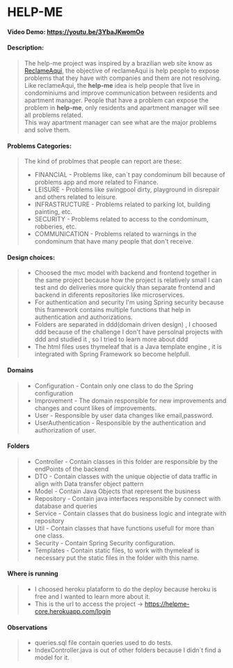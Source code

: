 # HELP-ME
#### Video Demo:  https://youtu.be/3YbaJKwomOo
#### Description:
> The help-me project was inspired by a brazilian web site know as
> [ReclameAqui](https://www.reclameaqui.com.br/), the objective of reclameAqui
> is help people to expose problems that they have with companies
> and them are not resolving.  
> Like reclameAqui, the **help-me** idea is help people that live in condominiums
> and improve communication between residents and apartment manager. People that
> have a problem can expose the problem in **help-me**, only residents and 
> apartment manager will see all problems related.  
> This way apartment manager can see what are the major problems and solve them.

#### Problems Categories:
> The kind of problmes that people can report are these:
>* FINANCIAL - 
>Problems like, can´t pay  condominum bill because of problems app and more
>related to Finance.
>* LEISURE - 
>Problems like swingpool dirty, playground in disrepair and others 
related to leisure.
>* INFRASTRUCTURE - 
>Problems related to parking lot, building painting, etc.
>* SECURITY -
>Problems related to access to the condominum, robberies, etc.
>* COMMUNICATION - 
> Problems related to warnings in the condominum that have many people that don't receive.

#### Design choices:
>* Choosed the mvc model with backend and frontend together in the same project because
> how the project is relatively small I can test and do deliveries more quickly than 
> separate frontend and backend in diferents repositories like microservices.
>* For authentication and security I'm using Spring security because this framework contains
>multiple functions that help in authentication and authorizations.
>* Folders are separated in ddd(domain driven design) , I choosed ddd because of the challenge
>I don't have persolnal projects with ddd and studied it , so I tried to learn more about ddd
>* The html files uses thymeleaf that is a Java template engine , it is integrated with Spring Framework
>so become helpfull.

#### Domains
>* Configuration - Contain only one class to do the Spring configuration
>* Improvement - The domain responsible for new improvements and changes 
>and count likes of improvements.
>* User - Responsible by user data changes like email,password.
>* UserAuthentication - Responsible by the authentication and authorization
> of user.
> 
> 
> 
#### Folders

>* Controller - Contain classes in this folder are responsible by the endPoints of the backend
>* DTO - Contain classes with the unique objectie of data traffic in align with Data transfer object pattern
>* Model - Contain Java Objects that represent the business
>* Repository - Contain java interfaces responsible by connect with database and queries
>* Service - Contain classes that do business logic and integrate with repository
>* Util - Contain classes that have functions usefull for more than one class.
>* Security - Contain Spring Security configuration.
>* Templates - Contain static files, to work with thymeleaf is necessary put the static files in 
>the folder with this name.

#### Where is running

>* I choosed heroku plataform to do the deploy because heroku is free and I wanted to learn more about it.
>* This is the url to access the project -> https://helpme-core.herokuapp.com/login

#### Observations
>* queries.sql file contain queries used to do tests.
>* IndexController.java is out of other folders because I didn´t find a model for it.
